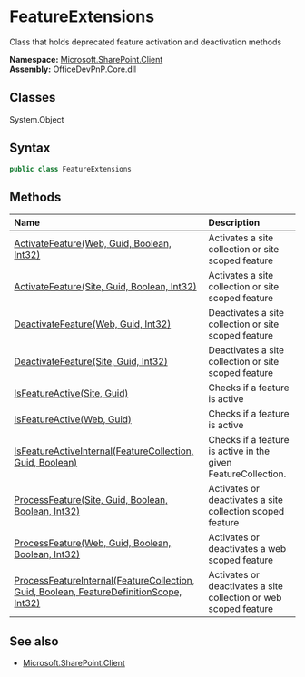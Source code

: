 # FeatureExtensions
Class that holds deprecated feature activation and deactivation methods  

**Namespace:** [Microsoft.SharePoint.Client](Microsoft.SharePoint.Client.md)  
**Assembly:** OfficeDevPnP.Core.dll  
## Classes
System.Object  
## Syntax
```C#
public class FeatureExtensions
```
## Methods
|**Name**|**Description**|
|:-----|:-----|
| [ActivateFeature(Web, Guid, Boolean, Int32)](FeatureExtensionsActivateFeatureWebGuidBooleanInt32.md) | Activates a site collection or site scoped feature
| [ActivateFeature(Site, Guid, Boolean, Int32)](FeatureExtensionsActivateFeatureSiteGuidBooleanInt32.md) | Activates a site collection or site scoped feature
| [DeactivateFeature(Web, Guid, Int32)](FeatureExtensionsDeactivateFeatureWebGuidInt32.md) | Deactivates a site collection or site scoped feature
| [DeactivateFeature(Site, Guid, Int32)](FeatureExtensionsDeactivateFeatureSiteGuidInt32.md) | Deactivates a site collection or site scoped feature
| [IsFeatureActive(Site, Guid)](FeatureExtensionsIsFeatureActiveSiteGuid.md) | Checks if a feature is active
| [IsFeatureActive(Web, Guid)](FeatureExtensionsIsFeatureActiveWebGuid.md) | Checks if a feature is active
| [IsFeatureActiveInternal(FeatureCollection, Guid, Boolean)](FeatureExtensionsIsFeatureActiveInternalFeatureCollectionGuidBoolean.md) | Checks if a feature is active in the given FeatureCollection.
| [ProcessFeature(Site, Guid, Boolean, Boolean, Int32)](FeatureExtensionsProcessFeatureSiteGuidBooleanBooleanInt32.md) | Activates or deactivates a site collection scoped feature
| [ProcessFeature(Web, Guid, Boolean, Boolean, Int32)](FeatureExtensionsProcessFeatureWebGuidBooleanBooleanInt32.md) | Activates or deactivates a web scoped feature
| [ProcessFeatureInternal(FeatureCollection, Guid, Boolean, FeatureDefinitionScope, Int32)](FeatureExtensionsProcessFeatureInternalFeatureCollectionGuidBooleanFeatureDefinitionScopeInt32.md) | Activates or deactivates a site collection or web scoped feature
## See also
- [Microsoft.SharePoint.Client](Microsoft.SharePoint.Client.md)

